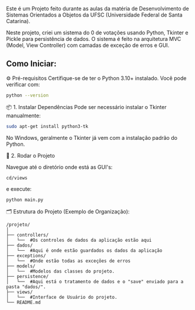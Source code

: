 Este é um Projeto feito durante as aulas da matéria de Desenvolvimento de Sistemas Orientados a Objetos da UFSC (Universidade Federal de Santa Catarina).

Neste projeto, criei um sistema do 0 de votações usando Python, Tkinter e Pickle para persistência de dados.
O sistema é feito na arquitetura MVC (Model, View Controller) com camadas de exceção de erros e GUI.

## Como Iniciar:

⚙️ Pré-requisitos
Certifique-se de ter o Python 3.10+ instalado. Você pode verificar com:

```bash
python --version
```

📦 1. Instalar Dependências
Pode ser necessário instalar o Tkinter manualmente:

```bash
sudo apt-get install python3-tk
```
No Windows, geralmente o Tkinter já vem com a instalação padrão do Python.

🚀 2. Rodar o Projeto

Navegue até o diretório onde está as GUI's:

```bash
cd/views
```

e execute:

```bash
python main.py
```

🗂️ Estrutura do Projeto (Exemplo de Organização):

```
/projeto/
│
├── controllers/
│   └──  #Os controles de dados da aplicação estão aqui
├── dados/
│   └──  #Aqui é onde estão guardados os dados da aplicação
├── exceptions/
│   └──  #Onde estão todas as exceções de erros
├── models/
│   └──  #Modelos das classes do projeto.
├── persistence/
│   └──  #Aqui está o tratamento de dados e o "save" enviado para a pasta "dados/".
├── views/
│   └──  #Interface de Usuário do projeto.
└── README.md
```
